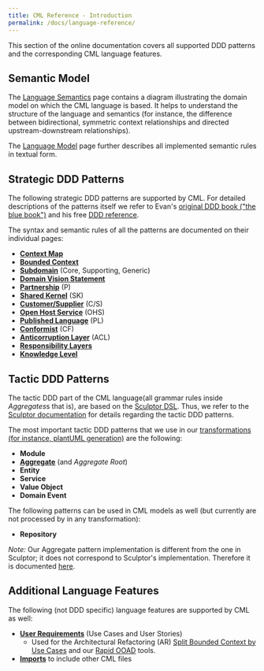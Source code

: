 ```yaml
---
title: CML Reference - Introduction
permalink: /docs/language-reference/
---
```


This section of the online documentation covers all supported DDD patterns and the corresponding CML language features.

## Semantic Model
The [Language Semantics](/docs/language-model/) page contains a diagram illustrating the domain model on which the CML language is based. It helps to understand the structure of 
the language and semantics (for instance, the difference between bidirectional, symmetric context relationships and directed upstream-downstream relationships). 

The [Language Model](/docs/language-model/) page further describes all implemented semantic rules in textual form.

## Strategic DDD Patterns
The following strategic DDD patterns are supported by CML. For detailed descriptions of the patterns itself we refer to Evan's 
[original DDD book ("the blue book")](https://www.amazon.com/Domain-Driven-Design-Tackling-Complexity-Software/dp/0321125215) and his free 
[DDD reference](http://domainlanguage.com/wp-content/uploads/2016/05/DDD_Reference_2015-03.pdf).

The syntax and semantic rules of all the patterns are documented on their individual pages:

 * **[Context Map](/docs/context-map)**
 * **[Bounded Context](/docs/bounded-context)**
 * **[Subdomain](/docs/subdomain)** (Core, Supporting, Generic)
 * **[Domain Vision Statement](/docs/domain-vision-statement)**
 * **[Partnership](/docs/partnership)** (P)
 * **[Shared Kernel](/docs/shared-kernel)** (SK)
 * **[Customer/Supplier](/docs/customer-supplier)** (C/S)
 * **[Open Host Service](/docs/open-host-service)** (OHS)
 * **[Published Language](/docs/published-language)** (PL)
 * **[Conformist](/docs/conformist)** (CF)
 * **[Anticorruption Layer](/docs/anticorruption-layer)** (ACL)
 * **[Responsibility Layers](/docs/responsibility-layers)**
 * **[Knowledge Level](/docs/knowledge-level)**
 
## Tactic DDD Patterns
The tactic DDD part of the CML language(all grammar rules inside *Aggregates*s that is), are based on the [Sculptor DSL](https://github.com/sculptor/sculptor). 
Thus, we refer to the [Sculptor documentation](http://sculptorgenerator.org/documentation/advanced-tutorial#domain-driven-design) for details regarding the tactic DDD patterns.
 
The most important tactic DDD patterns that we use in our [transformations (for instance, plantUML generation)](/docs/generators/generators) are the following:
 
 * **Module**
 * **[Aggregate](/docs/aggregate)** (and *Aggregate Root*)
 * **Entity**
 * **Service**
 * **Value Object**
 * **Domain Event**
 
The following patterns can be used in CML models as well (but currently are not processed by in any transformation): 

 * **Repository**
  
*Note:* Our Aggregate pattern implementation is different from the one in Sculptor; it does not correspond to Sculptor's implementation. 
Therefore it is documented [here](/docs/aggregate).  

## Additional Language Features
The following (not DDD specific) language features are supported by CML as well: 

 * **[User Requirements](/docs/user-requirements/)** (Use Cases and User Stories)
   * Used for the Architectural Refactoring (AR) [Split Bounded Context by Use Cases](/docs/ar-split-bounded-context-by-use-cases/) and our [Rapid OOAD](/docs/rapid-ooad/) tools.
 * **[Imports](/docs/imports/)** to include other CML files
